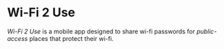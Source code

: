 # Wi-Fi 2 Use

_Wi-Fi 2 Use_ is a mobile app designed to share wi-fi passwords for *public-access* places that protect their wi-fi.
